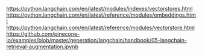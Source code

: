 https://python.langchain.com/en/latest/modules/indexes/vectorstores.html
https://python.langchain.com/en/latest/reference/modules/embeddings.html
https://python.langchain.com/en/latest/reference/modules/vectorstore.html
https://github.com/pinecone-io/examples/blob/master/generation/langchain/handbook/05-langchain-retrieval-augmentation.ipynb
